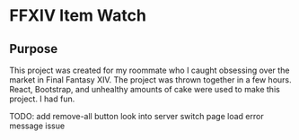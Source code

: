 # FFXIV Item Watch

## Purpose

This project was created for my roommate who I caught obsessing over the market in Final Fantasy XIV. The project was thrown together in a few hours. React, Bootstrap, and unhealthy amounts of cake were used to make this project. I had fun.

TODO:
add remove-all button
look into server switch page load error message issue
